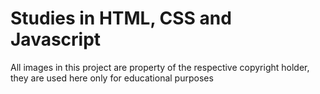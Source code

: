 # Studies in HTML, CSS and Javascript

All images in this project are property of the respective copyright holder, they are used here only for educational purposes

